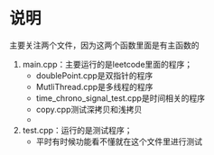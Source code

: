 # 说明
主要关注两个文件，因为这两个函数里面是有主函数的
1. main.cpp：主要运行的是leetcode里面的程序；
   - doublePoint.cpp是双指针的程序
   - MutliThread.cpp是多线程的程序
   - time_chrono_signal_test.cpp是时间相关的程序
   - copy.cpp测试深拷贝和浅拷贝
   - 
2. test.cpp：运行的是测试程序；
    - 平时有时候功能看不懂就在这个文件里进行测试